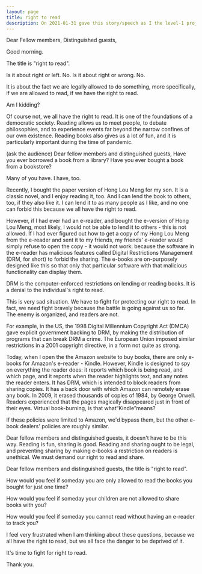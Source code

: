 ```yaml
---
layout: page
title: right to read
description: On 2021-01-31 gave this story/speech as I the level-1 project-2 of my 2nd Pathways in Yulife club of Toastmaster.
---
```



Dear Fellow members,
Distinguished guests,

Good morning.

The title is "right to read".

Is it about right or left. No.
Is it about right or wrong. No.

It is about the fact we are legally allowed to do something, more specifically, if we are
allowed to read, if we have the right to read.

Am I kidding?

Of course not, we all have the right to read. It is one of the foundations of a democratic
society. Reading allows us to meet people, to debate philosophies, and to experience events
far beyond the narrow confines of our own existence. Reading books also gives us a lot of fun,
and it is particularly important during the time of pandemic.

(ask the audience)
Dear fellow members and distinguished guests,
Have you ever borrowed a book from a library?
Have you ever bought a book from a bookstore?

Many of you have. I have, too.

Recently, I bought the paper version of Hong Lou Meng for my son. It is a classic novel,
and I enjoy reading it, too. And I can lend the book to others, too, if they also like
it. I can lend it to as many people as I like, and no one can forbid this because we all
have the right to read.

However, if I had ever had an e-reader, and bought the e-version of Hong Lou Meng, most
likely, I would not be able to lend it to others - this is not allowed. If I had ever
figured out how to get a copy of my Hong Lou Meng from the e-reader and sent it to my
friends, my friends' e-reader would simply refuse to open the copy - it would not work:
because the software in the e-reader has malicious features called Digital Restrictions
Management (DRM, for short) to forbid the sharing. The e-books are on-purposely designed
like this so that only that particular software with that malicious functionality can
display them.

DRM is the computer-enforced restrictions on lending or reading books. It is a denial to
the individual's right to read.

This is very sad situation. We have to fight for protecting our right to read. In fact,
we need fight bravely because the battle is going against us so far. The enemy is
organized, and readers are not.

For example, in the US, the 1998 Digital Millennium Copyright Act (DMCA) gave explicit
government backing to DRM, by making the distribution of programs that can break DRM a
crime. The European Union imposed similar restrictions in a 2001 copyright directive,
in a form not quite as strong.

Today, when I open the the Amazon website to buy books, there are only e-books for
Amazon's e-reader - Kindle. However, Kindle is designed to spy on everything the
reader does: it reports which book is being read, and which page, and it reports
when the reader highlights text, and any notes the reader enters. It has DRM, which
is intended to block readers from sharing copies. It has a back door with which
Amazon can remotely erase any book. In 2009, it erased thousands of copies of 1984,
by George Orwell. Readers experienced that the pages magically disappeared just in
front of their eyes. Virtual book-burning, is that what“Kindle”means?

If these policies were limited to Amazon, we'd bypass them, but the other e-book
dealers' policies are roughly similar.

Dear fellow members and distinguished guests, it doesn't have to be this way. Reading
is fun, sharing is good. Reading and sharing ought to be legal, and preventing sharing
by making e-books a restriction on readers is unethical. We must demand our right to
read and share.

Dear fellow members and distinguished guests, the title is "right to read".

How would you feel if someday you are only allowed to read the books you bought
for just one time?

How would you feel if someday your children are not allowed to share books with you?

How would you feel if someday you cannot read without having an e-reader to track you?

I feel very frustrated when I am thinking about these questions, because we all have the
right to read, but we all face the danger to be deprived of it.

It's time to fight for right to read.

Thank you.